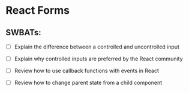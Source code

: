 # React Forms

## SWBATs:

- [ ] Explain the difference between a controlled and uncontrolled input
- [ ] Explain why controlled inputs are preferred by the React community
- [ ] Review how to use callback functions with events in React
- [ ] Review how to change parent state from a child component

